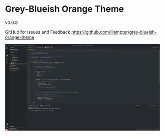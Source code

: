 # Grey-Blueish Orange Theme
v0.0.8

GitHub for Issues and Feedback
https://github.com/Hampter/grey-blueish-orange-theme

![example image](example.png "Example")